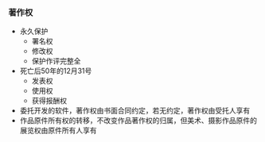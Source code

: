 ### 著作权
* 永久保护
	* 署名权
	* 修改权
	* 保护作评完整全
* 死亡后50年的12月31号
	* 发表权
	* 使用权
	* 获得报酬权
* 委托开发的软件，著作权由书面合同约定，若无约定，著作权由受托人享有
* 作品原件所有权的转移，不改变作品著作权的归属，但美术、摄影作品原件的展览权由原件所有人享有